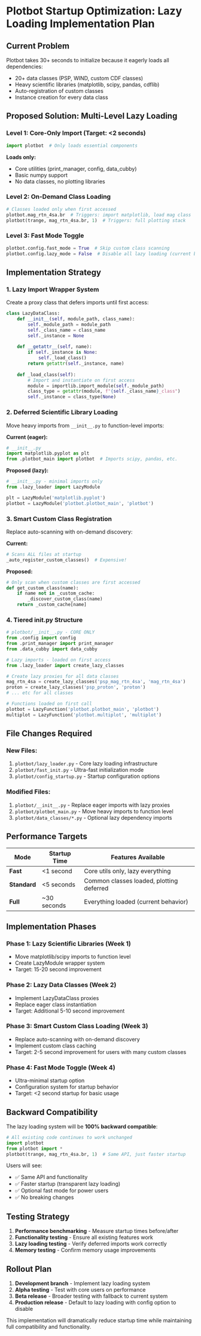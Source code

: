 # Plotbot Startup Optimization: Lazy Loading Implementation Plan

## Current Problem
Plotbot takes 30+ seconds to initialize because it eagerly loads all dependencies:
- 20+ data classes (PSP, WIND, custom CDF classes)  
- Heavy scientific libraries (matplotlib, scipy, pandas, cdflib)
- Auto-registration of custom classes
- Instance creation for every data class

## Proposed Solution: Multi-Level Lazy Loading

### Level 1: Core-Only Import (Target: <2 seconds)
```python
import plotbot  # Only loads essential components
```
**Loads only:**
- Core utilities (print_manager, config, data_cubby)
- Basic numpy support
- No data classes, no plotting libraries

### Level 2: On-Demand Class Loading
```python
# Classes loaded only when first accessed
plotbot.mag_rtn_4sa.br  # Triggers: import matplotlib, load mag class
plotbot(trange, mag_rtn_4sa.br, 1)  # Triggers: full plotting stack
```

### Level 3: Fast Mode Toggle
```python
plotbot.config.fast_mode = True  # Skip custom class scanning
plotbot.config.lazy_mode = False  # Disable all lazy loading (current behavior)
```

## Implementation Strategy

### 1. Lazy Import Wrapper System
Create a proxy class that defers imports until first access:

```python
class LazyDataClass:
    def __init__(self, module_path, class_name):
        self._module_path = module_path
        self._class_name = class_name
        self._instance = None
        
    def __getattr__(self, name):
        if self._instance is None:
            self._load_class()
        return getattr(self._instance, name)
        
    def _load_class(self):
        # Import and instantiate on first access
        module = importlib.import_module(self._module_path)
        class_type = getattr(module, f"{self._class_name}_class")
        self._instance = class_type(None)
```

### 2. Deferred Scientific Library Loading
Move heavy imports from `__init__.py` to function-level imports:

**Current (eager):**
```python
# __init__.py
import matplotlib.pyplot as plt
from .plotbot_main import plotbot  # Imports scipy, pandas, etc.
```

**Proposed (lazy):**
```python
# __init__.py - minimal imports only
from .lazy_loader import LazyModule

plt = LazyModule('matplotlib.pyplot')
plotbot = LazyModule('plotbot.plotbot_main', 'plotbot')
```

### 3. Smart Custom Class Registration
Replace auto-scanning with on-demand discovery:

**Current:**
```python
# Scans ALL files at startup
_auto_register_custom_classes()  # Expensive!
```

**Proposed:**
```python
# Only scan when custom classes are first accessed
def get_custom_class(name):
    if name not in _custom_cache:
        _discover_custom_class(name)
    return _custom_cache[name]
```

### 4. Tiered __init__.py Structure

```python
# plotbot/__init__.py - CORE ONLY
from .config import config
from .print_manager import print_manager
from .data_cubby import data_cubby

# Lazy imports - loaded on first access
from .lazy_loader import create_lazy_classes

# Create lazy proxies for all data classes
mag_rtn_4sa = create_lazy_classes('psp_mag_rtn_4sa', 'mag_rtn_4sa')
proton = create_lazy_classes('psp_proton', 'proton') 
# ... etc for all classes

# Functions loaded on first call
plotbot = LazyFunction('plotbot.plotbot_main', 'plotbot')
multiplot = LazyFunction('plotbot.multiplot', 'multiplot')
```

## File Changes Required

### New Files:
1. `plotbot/lazy_loader.py` - Core lazy loading infrastructure
2. `plotbot/fast_init.py` - Ultra-fast initialization mode
3. `plotbot/config_startup.py` - Startup configuration options

### Modified Files:
1. `plotbot/__init__.py` - Replace eager imports with lazy proxies
2. `plotbot/plotbot_main.py` - Move heavy imports to function level
3. `plotbot/data_classes/*.py` - Optional lazy dependency imports

## Performance Targets

| Mode | Startup Time | Features Available |
|------|-------------|-------------------|
| **Fast** | <1 second | Core utils only, lazy everything |
| **Standard** | <5 seconds | Common classes loaded, plotting deferred |
| **Full** | ~30 seconds | Everything loaded (current behavior) |

## Implementation Phases

### Phase 1: Lazy Scientific Libraries (Week 1)
- Move matplotlib/scipy imports to function level
- Create LazyModule wrapper system
- Target: 15-20 second improvement

### Phase 2: Lazy Data Classes (Week 2) 
- Implement LazyDataClass proxies
- Replace eager class instantiation
- Target: Additional 5-10 second improvement

### Phase 3: Smart Custom Class Loading (Week 3)
- Replace auto-scanning with on-demand discovery
- Implement custom class caching
- Target: 2-5 second improvement for users with many custom classes

### Phase 4: Fast Mode Toggle (Week 4)
- Ultra-minimal startup option
- Configuration system for startup behavior
- Target: <2 second startup for basic usage

## Backward Compatibility

The lazy loading system will be **100% backward compatible**:
```python
# All existing code continues to work unchanged
import plotbot
from plotbot import *
plotbot(trange, mag_rtn_4sa.br, 1)  # Same API, just faster startup
```

Users will see:
- ✅ Same API and functionality
- ✅ Faster startup (transparent lazy loading)
- ✅ Optional fast mode for power users
- ✅ No breaking changes

## Testing Strategy

1. **Performance benchmarking** - Measure startup times before/after
2. **Functionality testing** - Ensure all existing features work
3. **Lazy loading testing** - Verify deferred imports work correctly
4. **Memory testing** - Confirm memory usage improvements

## Rollout Plan

1. **Development branch** - Implement lazy loading system
2. **Alpha testing** - Test with core users on performance
3. **Beta release** - Broader testing with fallback to current system
4. **Production release** - Default to lazy loading with config option to disable

This implementation will dramatically reduce startup time while maintaining full compatibility and functionality.

